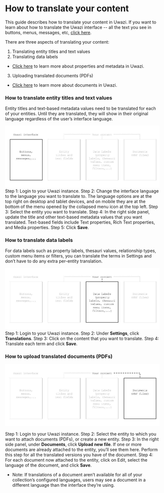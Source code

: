 # How to translate your content

This guide describes how to translate your content in Uwazi. If you want to learn about how to translate the Uwazi interface -- all the text you see in buttons, menus, messages, etc, [click here](https://uwazi.readthedocs.io/en/initial-setup/admin-docs/how-to-translate-your-content.html).

There are three aspects of translating your content:
1.  Translating entity titles and text values
2.  Translating data labels
-   [Click here](https://uwazi.readthedocs.io/en/initial-setup/admin-docs/how-to-create-templates-and-add-properties.html) to learn more about properties and metadata in Uwazi.
3.  Uploading translated documents (PDFs)
-   [Click here](https://uwazi.readthedocs.io/en/initial-setup/admin-docs/how-to-upload-and-publish-documents.html) to learn more about documents in Uwazi.

### How to translate entity titles and text values

Entity titles and text-based metadata values need to be translated for each of your entities. Until they are translated, they will show in their original language regardless of the user’s interface language.

![](images/image_91.jpg)
Step 1: Login to your Uwazi instance.
Step 2: Change the interface language to the language you want to translate to. The language options are at the top right on desktop and tablet devices, and on mobile they are at the bottom of the menu opened by the collapsed menu icon at the top left.
Step 3: Select the entity you want to translate.
Step 4: In the right side panel, update the title and other text-based metadata values that you want translated. Text-based fields include Text properties, Rich Text properties, and Media properties.
Step 5: Click **Save**.

### How to translate data labels

For data labels such as property labels, thesauri values, relationship types, custom menu items or filters, you can translate the terms in Settings and don’t have to do any extra per-entity translation.

![](images/image_95.jpg)
Step 1: Login to your Uwazi instance.
Step 2: Under **Settings**, click **Translations**.
Step 3: Click on the content that you want to translate.
Step 4: Translate each term and click **Save**.

### How to upload translated documents (PDFs)

![](images/image_96.jpg)

Step 1: Login to your Uwazi instance.
Step 2: Select the entity to which you want to attach documents (PDFs), or create a new entity.
Step 3: In the right side panel, under **Documents**, click **Upload new file**. If one or more documents are already attached to the entity, you’ll see them here. Perform this step for all the translated versions you have of the document.
Step 4: For each document now attached to the entity, click on Edit, select the language of the document, and click **Save**.
-   Note: If translations of a document aren’t available for all of your collection’s configured languages, users may see a document in a different language than the interface they’re using.
